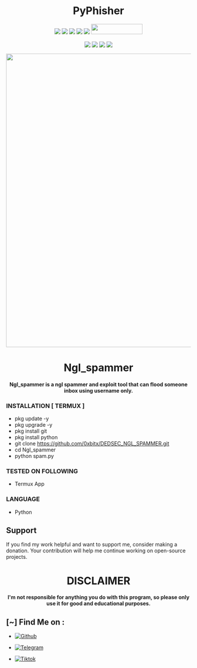 <h1 align="center">PyPhisher</h1>

<p align="center">
  <img src="https://img.shields.io/badge/Version-0.1-green?style=for-the-badge">
  <img src="https://img.shields.io/github/stars/solacexcv/Ngl_spammer?style=for-the-badge&color=orange">
  <img src="https://img.shields.io/github/forks/solacexcv/Ngl_spammer?color=cyan&style=for-the-badge&color=purple">
  <img src="https://img.shields.io/github/watchers/solacexcv/Ngl_spammer?color=cyan&style=for-the-badge&color=purple">
  <img src="https://img.shields.io/github/issues/solacexcv/Ngl_spammer?color=red&style=for-the-badge">
  <img src="https://hits.dwyl.com/solacexcv/Ngl_spammer.svg" width="140" height="28">
<br>
<br>
  <img src="https://img.shields.io/badge/Author-solacexcv-purple?style=flat-square">
  <img src="https://img.shields.io/badge/Open%20Source-No-cyan?style=flat-square">
  <img src="https://img.shields.io/badge/Made%20in-Philippines-red?colorA=blue&colorB=red&style=flat-square">
  <img src="https://img.shields.io/badge/Written%20In-Python-blue?style=flat-square">
</p>

<p align="center">
<img src="https://raw.githubusercontent.com/solacexcv/NGL-SPAM/main/banner.png?token=GHSAT0AAAAAACL2J3BU32KBJKYC5VTU32TMZMDOMZA", width="800", height="800">
</p>
<h1 align="center"> Ngl_spammer</h1>
<h4 align="center"> Ngl_spammer is a ngl spammer and exploit tool that can flood someone inbox using username only.</h4>

### INSTALLATION [ TERMUX ]
* pkg update -y
* pkg upgrade -y
* pkg install git
* pkg install python
* git clone https://github.com/0xbitx/DEDSEC_NGL_SPAMMER.git
* cd Ngl_spammer
* python spam.py

### TESTED ON FOLLOWING
* Termux App

### LANGUAGE 
* Python


## Support

If you find my work helpful and want to support me, consider making a donation. Your contribution will help me continue working on open-source projects.

<h1 align="center"> DISCLAIMER </h1>

<h4 align="center">I'm not responsible for anything you do with this program, so please only use it for good and educational purposes. </h4>

## [~] Find Me on :

- [![Github](https://img.shields.io/badge/Github-Solacexcv-purple?style=for-the-badge&logo=github)](https://github.com/solacexcv)

- [![Telegram](https://img.shields.io/badge/Telegram-PHILIPKYS-indigo?style=for-the-badge&logo=telegram)](https://t.me/Philipkys)

- [![Tiktok](https://img.shields.io/badge/Tiktok-Solacezr-orange?style=for-the-badge&logo=Tiktok)](https://www.tiktok.com/@solacezr?)
